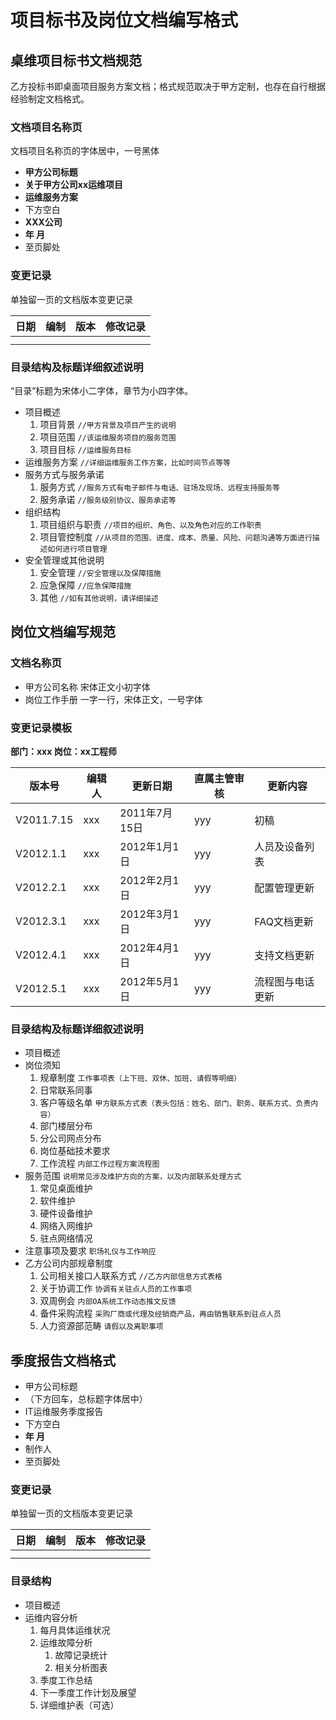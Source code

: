 # 项目标书及岗位文档编写格式

## 桌维项目标书文档规范

乙方投标书即桌面项目服务方案文档；格式规范取决于甲方定制，也存在自行根据经验制定文档格式。

### 文档项目名称页

文档项目名称页的字体居中，一号黑体

* **甲方公司标题**
* **关于甲方公司xx运维项目**
* **运维服务方案**
* 下方空白
* **XXX公司**
* **年 月**
* 至页脚处


### 变更记录

单独留一页的文档版本变更记录

| 日期 | 编制 | 版本 | 修改记录 |
|-------|------|-------|----------|
|       |      |       |          |
|       |      |       |          |

### 目录结构及标题详细叙述说明

“目录”标题为宋体小二字体，章节为小四字体。

* 项目概述
    1. 项目背景 `//甲方背景及项目产生的说明`
    1. 项目范围 `//该运维服务项目的服务范围`
    1. 项目目标 `//运维服务目标`
* 运维服务方案 `//详细运维服务工作方案，比如时间节点等等`
* 服务方式与服务承诺 
    1. 服务方式 `//服务方式有电子邮件与电话、驻场及现场、远程支持服务等`
    1. 服务承诺 `//服务级别协议、服务承诺等`
* 组织结构
    1. 项目组织与职责 `//项目的组织、角色、以及角色对应的工作职责`
    1. 项目管控制度 `//从项目的范围、进度、成本、质量、风险、问题沟通等方面进行描述如何进行项目管理`
* 安全管理或其他说明
    1. 安全管理 `//安全管理以及保障措施`
    1. 应急保障 `//应急保障措施`
    1. 其他 `//如有其他说明，请详细描述`

## 岗位文档编写规范

### 文档名称页

* 甲方公司名称 宋体正文小初字体
* 岗位工作手册 一字一行，宋体正文，一号字体

### 变更记录模板

**部门：xxx 岗位：xx工程师**

| 版本号      | **编辑人** | **更新日期** | **直属主管审核** | **更新内容**         |
|-----------------|------------|-----------------------|------------------|----------------------|
| V2011.7.15  | xxx | 2011年7月15日    | yyy       | 初稿            |
| V2012.1.1  | xxx | 2012年1月1日   | yyy       | 人员及设备列表   |
| V2012.2.1  | xxx | 2012年2月1日   | yyy       | 配置管理更新    |
| V2012.3.1  | xxx | 2012年3月1日   | yyy        | FAQ文档更新     |
| V2012.4.1  | xxx   | 2012年4月1日   | yyy      | 支持文档更新    |
| V2012.5.1 | xxx   | 2012年5月1日   | yyy       | 流程图与电话更新 |

### 目录结构及标题详细叙述说明

* 项目概述
* 岗位须知
    1. 规章制度	 `工作事项表（上下班、双休、加班、请假等明细）`
    1. 日常联系同事	
    1. 客户等级名单 `甲方联系方式表（表头包括：姓名、部门、职务、联系方式、负责内容）`
    1. 部门楼层分布	
    1. 分公司网点分布	
    1. 岗位基础技术要求
    1. 工作流程 `内部工作过程方案流程图`
* 服务范围 `说明常见涉及维护方向的方案，以及内部联系处理方式`
    1. 常见桌面维护
    1. 软件维护
    1. 硬件设备维护
    1. 网络入网维护
    1. 驻点网络情况
* 注意事项及要求 `职场礼仪与工作响应`
* 乙方公司内部规章制度
    1. 公司相关接口人联系方式	`//乙方内部信息方式表格`
    1. 关于协调工作 `协调有关驻点人员的工作事项`
    1. 双周例会	`内部OA系统工作动态推文反馈`
    1. 备件采购流程 `采购厂商或代理及经销商产品，再由销售联系到驻点人员`
    1. 人力资源部范畴 `请假以及离职事项`


## 季度报告文档格式

* 甲方公司标题
* （下方回车，总标题字体居中）
* IT运维服务季度报告
* 下方空白
* **年 月**
* 制作人
* 至页脚处

### 变更记录

单独留一页的文档版本变更记录

| 日期 | 编制 | 版本 | 修改记录 |
|-------|------|-------|----------|
|       |      |       |          |
|       |      |       |          |

### 目录结构

* 项目概述
* 运维内容分析
    1. 每月具体运维状况
    1. 运维故障分析
        1. 故障记录统计
        1. 相关分析图表
    1. 季度工作总结
    1. 下一季度工作计划及展望
    1. 详细维护表（可选）